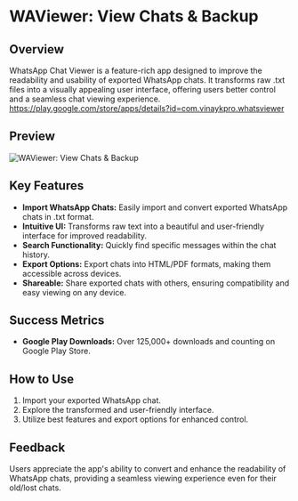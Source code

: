# WAViewer: View Chats & Backup

## Overview

WhatsApp Chat Viewer is a feature-rich app designed to improve the readability and usability of exported WhatsApp chats. It transforms raw .txt files into a visually appealing user interface, offering users better control and a seamless chat viewing experience.
https://play.google.com/store/apps/details?id=com.vinaykpro.whatsviewer
## Preview

![WAViewer: View Chats & Backup](https://github.com/Vinaykpro/WhatsViewer_Android_App/blob/main/waviewer_preview.gif)

## Key Features

- **Import WhatsApp Chats:** Easily import and convert exported WhatsApp chats in .txt format.
- **Intuitive UI:** Transforms raw text into a beautiful and user-friendly interface for improved readability.
- **Search Functionality:** Quickly find specific messages within the chat history.
- **Export Options:** Export chats into HTML/PDF formats, making them accessible across devices.
- **Shareable:** Share exported chats with others, ensuring compatibility and easy viewing on any device.

## Success Metrics

- **Google Play Downloads:** Over 125,000+ downloads and counting on Google Play Store.

## How to Use

1. Import your exported WhatsApp chat.
2. Explore the transformed and user-friendly interface.
3. Utilize best features and export options for enhanced control.

## Feedback

Users appreciate the app's ability to convert and enhance the readability of WhatsApp chats, providing a seamless viewing experience even for their old/lost chats.
